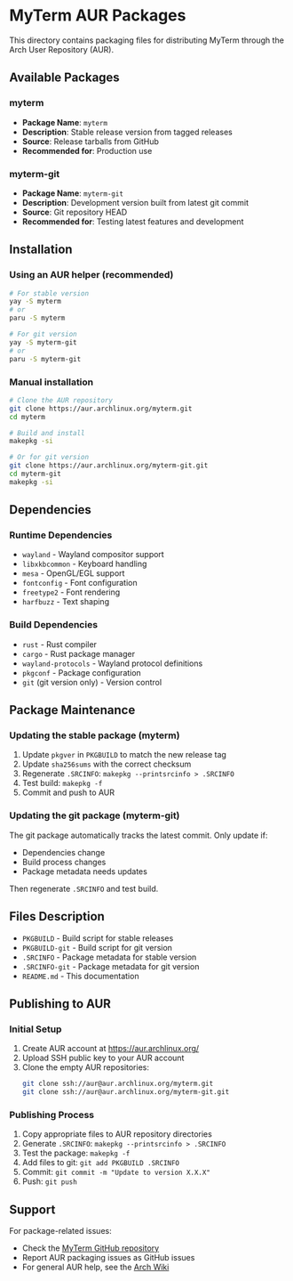 # MyTerm AUR Packages

This directory contains packaging files for distributing MyTerm through the Arch User Repository (AUR).

## Available Packages

### myterm
- **Package Name**: `myterm`
- **Description**: Stable release version from tagged releases
- **Source**: Release tarballs from GitHub
- **Recommended for**: Production use

### myterm-git  
- **Package Name**: `myterm-git`
- **Description**: Development version built from latest git commit
- **Source**: Git repository HEAD
- **Recommended for**: Testing latest features and development

## Installation

### Using an AUR helper (recommended)

```bash
# For stable version
yay -S myterm
# or
paru -S myterm

# For git version
yay -S myterm-git
# or  
paru -S myterm-git
```

### Manual installation

```bash
# Clone the AUR repository
git clone https://aur.archlinux.org/myterm.git
cd myterm

# Build and install
makepkg -si

# Or for git version
git clone https://aur.archlinux.org/myterm-git.git  
cd myterm-git
makepkg -si
```

## Dependencies

### Runtime Dependencies
- `wayland` - Wayland compositor support
- `libxkbcommon` - Keyboard handling
- `mesa` - OpenGL/EGL support  
- `fontconfig` - Font configuration
- `freetype2` - Font rendering
- `harfbuzz` - Text shaping

### Build Dependencies  
- `rust` - Rust compiler
- `cargo` - Rust package manager
- `wayland-protocols` - Wayland protocol definitions
- `pkgconf` - Package configuration
- `git` (git version only) - Version control

## Package Maintenance

### Updating the stable package (myterm)

1. Update `pkgver` in `PKGBUILD` to match the new release tag
2. Update `sha256sums` with the correct checksum
3. Regenerate `.SRCINFO`: `makepkg --printsrcinfo > .SRCINFO`
4. Test build: `makepkg -f`
5. Commit and push to AUR

### Updating the git package (myterm-git)

The git package automatically tracks the latest commit. Only update if:
- Dependencies change
- Build process changes
- Package metadata needs updates

Then regenerate `.SRCINFO` and test build.

## Files Description

- `PKGBUILD` - Build script for stable releases
- `PKGBUILD-git` - Build script for git version
- `.SRCINFO` - Package metadata for stable version
- `.SRCINFO-git` - Package metadata for git version
- `README.md` - This documentation

## Publishing to AUR

### Initial Setup
1. Create AUR account at https://aur.archlinux.org/
2. Upload SSH public key to your AUR account
3. Clone the empty AUR repositories:
   ```bash
   git clone ssh://aur@aur.archlinux.org/myterm.git
   git clone ssh://aur@aur.archlinux.org/myterm-git.git
   ```

### Publishing Process
1. Copy appropriate files to AUR repository directories
2. Generate `.SRCINFO`: `makepkg --printsrcinfo > .SRCINFO`  
3. Test the package: `makepkg -f`
4. Add files to git: `git add PKGBUILD .SRCINFO`
5. Commit: `git commit -m "Update to version X.X.X"`
6. Push: `git push`

## Support

For package-related issues:
- Check the [MyTerm GitHub repository](https://github.com/yuvalk/myterm)
- Report AUR packaging issues as GitHub issues
- For general AUR help, see the [Arch Wiki](https://wiki.archlinux.org/title/Arch_User_Repository)